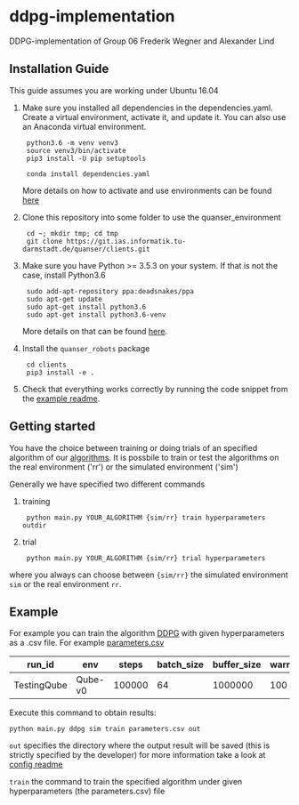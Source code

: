 # ddpg-implementation
DDPG-implementation of Group 06 Frederik Wegner and Alexander Lind

## Installation Guide

This guide assumes you are working under Ubuntu 16.04

1. Make sure you installed all dependencies in the dependencies.yaml.
   Create a virtual environment, activate it, and update it.
   You can also use an Anaconda virtual environment.

        python3.6 -m venv venv3
        source venv3/bin/activate
        pip3 install -U pip setuptools
   
        conda install dependencies.yaml
   More details on how to activate and use environments can be found [here](https://docs.conda.io/projects/conda/en/latest/user-guide/tasks/manage-environments.html)

2. Clone this repository into some folder to use the quanser_environment

        cd ~; mkdir tmp; cd tmp
        git clone https://git.ias.informatik.tu-darmstadt.de/quanser/clients.git

3. Make sure you have Python >= 3.5.3 on your system. If that is not the case,
   install Python3.6

        sudo add-apt-repository ppa:deadsnakes/ppa
        sudo apt-get update
        sudo apt-get install python3.6
        sudo apt-get install python3.6-venv
    
    More details on that can be found [here](https://askubuntu.com/questions/865554/how-do-i-install-python-3-6-using-apt-get).

4. Install the `quanser_robots` package

        cd clients
        pip3 install -e .

5. Check that everything works correctly by running the code snippet
   from the [example readme](src/example/Readme.md).


## Getting started

You have the choice between training or doing trials of an specified algorithm of our [algorithms](src/algorithm/Readme.md).
It is possbile to train or test the algorithms on the real environment ('rr') or the simulated environment ('sim')

Generally we have specified two different commands

1. training

        python main.py YOUR_ALGORITHM {sim/rr} train hyperparameters outdir
2. trial

        python main.py YOUR_ALGORITHM {sim/rr} trial hyperparameters

where you always can choose between `{sim/rr}` the simulated environment `sim` or the real environment `rr`.

## Example

For example you can train the algorithm [DDPG](src/algorithm/DDPG/Readme.md) with given hyperparameters as a .csv file. For example [parameters.csv](parameters.csv)

| run_id      | env     | steps  | batch_size | buffer_size | warmup_samples | actor_lr | critic_lr | actor_hidden_layers | critic_hidden_layers | tau  | noise_decay | lr_decay | lr_min     | 
|-------------|---------|--------|------------|-------------|----------------|----------|-----------|---------------------|----------------------|------|-------------|----------|------------| 
| TestingQube | Qube-v0 | 100000 | 64         | 1000000     | 100            | 0.001    | 0.001     | [300,200]           | [300,200]            | 0.01 | 0.99        | 1.       | 0.00000001 | 

Execute this command to obtain results:

    python main.py ddpg sim train parameters.csv out
    

`out` specifies the directory where the output result will be saved (this is strictly specified by the developer) for more information take a look at [config readme](src/config/Readme.md)

`train` the command to train the specified algorithm under given hyperparameters (the parameters.csv) file